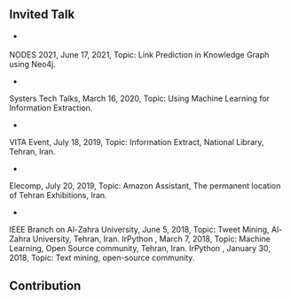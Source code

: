 ## Invited Talk
- >
NODES 2021, June 17, 2021, Topic: Link Prediction in Knowledge Graph using Neo4j.
- >
Systers Tech Talks, March 16, 2020, Topic: Using Machine Learning  for Information Extraction.
- >
VITA Event, July 18, 2019, Topic: Information Extract, National Library, Tehran, Iran.
- >
Elecomp, July 20, 2019, Topic: Amazon Assistant, The permanent location of Tehran Exhibitions, Iran.
- >
IEEE Branch on Al-Zahra University, June 5, 2018, Topic: Tweet Mining, Al-Zahra University, Tehran, Iran.
IrPython , March 7, 2018, Topic: Machine Learning, Open Source community, Tehran, Iran.
IrPython , January 30, 2018, Topic: Text mining, open-source community.





## Contribution 
